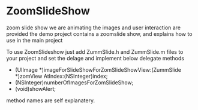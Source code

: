 # ZoomSlideShow
zoom slide show we are animating the images and user interaction are provided 
the demo project contains a zoomslide show, and explains how to use in the main project

To use ZoomSlideshow just add ZummSlide.h and ZummSlide.m files to your project and set the delage and implement below delegate methods

- (UIImage *)imageForSlideShowForZomSlideShowView:(ZummSlide *)zomView AtIndex:(NSInteger)index;
- (NSInteger)numberOfImagesForZomSlideShow;
- (void)showAlert; 

method names are self explanatery.
